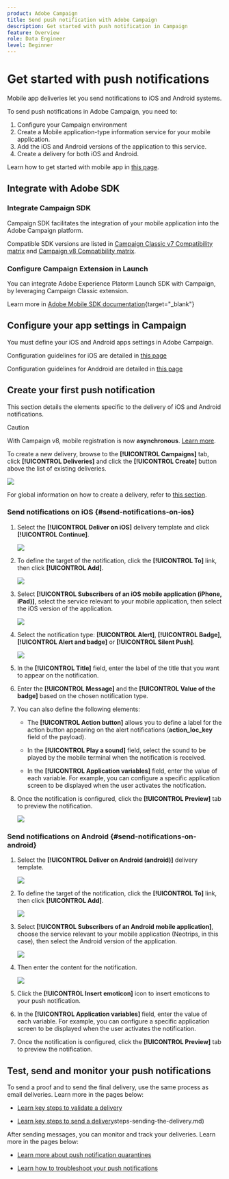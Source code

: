 ```yaml
---
product: Adobe Campaign
title: Send push notification with Adobe Campaign
description: Get started with push notification in Campaign
feature: Overview
role: Data Engineer
level: Beginner
---
```

# Get started with push notifications

Mobile app deliveries let you send notifications to iOS and Android systems.

To send push notifications in Adobe Campaign, you need to:

1. Configure your Campaign environment
1. Create a Mobile application-type information service for your mobile application. 
1. Add the iOS and Android versions of the application to this service.
1. Create a delivery for both iOS and Android. 

Learn how to get started with mobile app in [this page](about-mobile-app-channel.md).

## Integrate with Adobe SDK

### Integrate Campaign SDK 

Campaign SDK facilitates the integration of your mobile application into the Adobe Campaign platform.

Compatible SDK versions are listed in [Campaign Classic v7 Compatibility matrix](../../../../v7/rn/using/compatibility-matrix.md#MobileSDK) and [Campaign v8 Compatibility matrix](../../../../v8/start/compatibility-matrix.md#MobileSDK).

### Configure Campaign Extension in Launch

You can integrate Adobe Experience Platorm Launch SDK with Campaign, by leveraging Campaign Classic extension.

Learn more in [Adobe Mobile SDK documentation](https://aep-sdks.gitbook.io/docs/using-mobile-extensions/adobe-campaignclassic){target="_blank"}

## Configure your app settings in Campaign

You must define your iOS and Android apps settings in Adobe Campaign.

Configuration guidelines for iOS are detailed in [this page](configuring-the-mobile-application.md)

Configuration guidelines for Anddroid are detailed in [this page](configuring-the-mobile-application-android.md)

## Create your first push notification

This section details the elements specific to the delivery of iOS and Android notifications.

>[!CAUTION]
>
>With Campaign v8, mobile registration is now **asynchronous**. [Learn more](../../../../v8/dev/staging.md).

To create a new delivery, browse to the **[!UICONTROL Campaigns]** tab, click **[!UICONTROL Deliveries]** and click the **[!UICONTROL Create]** button above the list of existing deliveries.

![](../assets/delivery_step_1.png)

For global information on how to create a delivery, refer to [this section](../steps-about-delivery-creation-steps.md).

### Send notifications on iOS {#send-notifications-on-ios}

1. Select the **[!UICONTROL Deliver on iOS]** delivery template and click **[!UICONTROL Continue]**.

   ![](../assets/push-template-ios.png)

1. To define the target of the notification, click the **[!UICONTROL To]** link, then click **[!UICONTROL Add]**.

   ![](../assets/push-ios-select-target.png)

1. Select **[!UICONTROL Subscribers of an iOS mobile application (iPhone, iPad)]**, select the service relevant to your mobile application, then select the iOS version of the application.

   ![](../assets/push-ios-subscribers.png)

1. Select the notification type: **[!UICONTROL Alert]**, **[!UICONTROL Badge]**, **[!UICONTROL Alert and badge]** or **[!UICONTROL Silent Push]**.

   ![](../assets/push-ios-alert.png)

1. In the **[!UICONTROL Title]** field, enter the label of the title that you want to appear on the notification.

1. Enter the **[!UICONTROL Message]** and the **[!UICONTROL Value of the badge]** based on the chosen notification type.

1. You can also define the following elements:

    * The **[!UICONTROL Action button]** allows you to define a label for the action button appearing on the alert notifications (**action_loc_key** field of the payload).

    * In the **[!UICONTROL Play a sound]** field, select the sound to be played by the mobile terminal when the notification is received.

    * In the **[!UICONTROL Application variables]** field, enter the value of each variable. For example, you can configure a specific application screen to be displayed when the user activates the notification.

1. Once the notification is configured, click the **[!UICONTROL Preview]** tab to preview the notification. 

   ![](../assets/push-ios-preview.png)


### Send notifications on Android {#send-notifications-on-android}

1. Select the **[!UICONTROL Deliver on Android (android)]** delivery template.

    ![](../assets/push-template-android.png)

1. To define the target of the notification, click the **[!UICONTROL To]** link, then click **[!UICONTROL Add]**.

    ![](assets/push-android-select-target.png)

1. Select **[!UICONTROL Subscribers of an Android mobile application]**, choose the service relevant to your mobile application (Neotrips, in this case), then select the Android version of the application.

   ![](../assets/push-ios-subscribers.png)

1. Then enter the content for the notification.

   ![](../assets/push-android-content.png)

1. Click the **[!UICONTROL Insert emoticon]** icon to insert emoticons to your push notification.

1. In the **[!UICONTROL Application variables]** field, enter the value of each variable. For example, you can configure a specific application screen to be displayed when the user activates the notification.

1. Once the notification is configured, click the **[!UICONTROL Preview]** tab to preview the notification. 

   <!--![](assets/push-android-preview.png)-->

## Test, send and monitor your push notifications

To send a proof and to send the final delivery, use the same process as email deliveries. Learn more in the pages below:

* [Learn key steps to validate a delivery](../steps-validating-the-delivery.md)

* [Learn key steps to send a delivery](../)steps-sending-the-delivery.md)

After sending messages, you can monitor and track your deliveries. Learn more in the pages below:

* [Learn more about push notification quarantines](../understanding-quarantine-management.md#push-notification-quarantines)

* [Learn how to troubleshoot your push notifications](troubleshooting.md)
